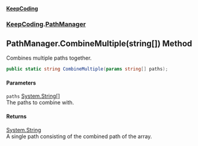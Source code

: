 #### [KeepCoding](index.md 'index')
### [KeepCoding](KeepCoding.md 'KeepCoding').[PathManager](PathManager.md 'KeepCoding.PathManager')
## PathManager.CombineMultiple(string[]) Method
Combines multiple paths together.  
```csharp
public static string CombineMultiple(params string[] paths);
```
#### Parameters
<a name='KeepCoding.PathManager.CombineMultiple(string..).paths'></a>
`paths` [System.String](https://docs.microsoft.com/en-us/dotnet/api/System.String 'System.String')[[]](https://docs.microsoft.com/en-us/dotnet/api/System.Array 'System.Array')  
The paths to combine with.
  
#### Returns
[System.String](https://docs.microsoft.com/en-us/dotnet/api/System.String 'System.String')  
A single path consisting of the combined path of the array.
